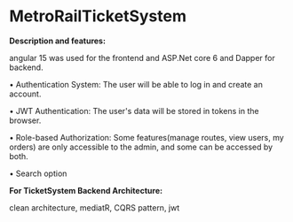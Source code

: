 # MetroRailTicketSystem

**Description and features:**

angular 15 was used for the frontend and  ASP.Net core 6 and Dapper for backend.

•	 Authentication System: The user will be able to log in and create an account.

•	 JWT Authentication: The user's data will be stored in tokens in the browser.

•	 Role-based Authorization: Some features(manage routes, view users, my orders) are only accessible to the admin, and some can be accessed by both.

•	Search option



**For TicketSystem Backend Architecture:**

clean architecture, mediatR, CQRS pattern, jwt
